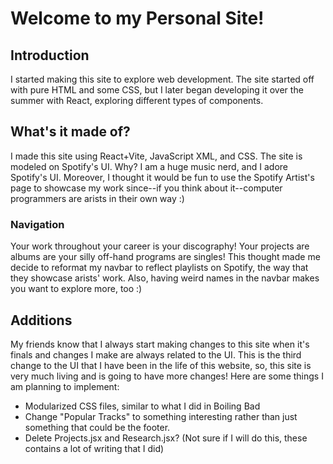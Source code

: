 # Welcome to my Personal Site!

## Introduction
I started making this site to explore web development. The site started off with pure HTML and some CSS, but I later began developing it over the summer with React, exploring different types of components.

## What's it made of?
I made this site using React+Vite, JavaScript XML, and CSS. The site is modeled on Spotify's UI. Why? I am a huge music nerd, and I adore Spotify's UI. Moreover, I thought it would be fun to use the Spotify Artist's page to showcase my work since--if you think about it--computer programmers are arists in their own way :)

### Navigation
Your work throughout your career is your discography! Your projects are albums are your silly off-hand programs are singles! This thought made me decide to reformat my navbar to reflect playlists on Spotify, the way that they showcase arists' work. Also, having weird names in the navbar makes you want to explore more, too :)

## Additions
My friends know that I always start making changes to this site when it's finals and changes I make are always related to the UI. This is the third change to the UI that I have been in the life of this website, so, this site is very much living and is going to have more changes! Here are some things I am planning to implement:
- Modularized CSS files, similar to what I did in Boiling Bad
- Change "Popular Tracks" to something interesting rather than just something that could be the footer.
- Delete Projects.jsx and Research.jsx? (Not sure if I will do this, these contains a lot of writing that I did)
